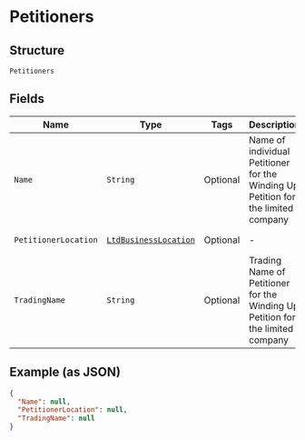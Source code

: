 
# Petitioners

## Structure

`Petitioners`

## Fields

| Name | Type | Tags | Description | Getter | Setter |
|  --- | --- | --- | --- | --- | --- |
| `Name` | `String` | Optional | Name of individual Petitioner for the Winding Up Petition for the limited company | String getName() | setName(String name) |
| `PetitionerLocation` | [`LtdBusinessLocation`](../../doc/models/ltd-business-location.md) | Optional | - | LtdBusinessLocation getPetitionerLocation() | setPetitionerLocation(LtdBusinessLocation petitionerLocation) |
| `TradingName` | `String` | Optional | Trading Name of Petitioner for the Winding Up Petition for the limited company | String getTradingName() | setTradingName(String tradingName) |

## Example (as JSON)

```json
{
  "Name": null,
  "PetitionerLocation": null,
  "TradingName": null
}
```

